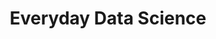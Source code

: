 ---
title: Everyday Data Science
tags: [External Post, Medium, Data Science, Beginners]
color: info
description: What is Data Science anyways?
external_url: https://medium.com/@justinaugust/everyday-data-science-6ee430bb8e60
---